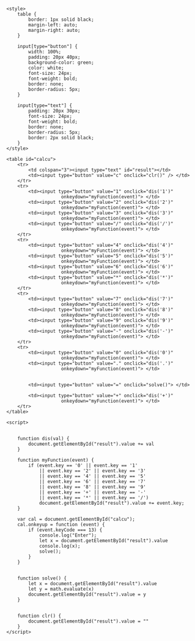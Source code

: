 <!DOCTYPE html> 
<html> 

<head> 
	<title>JavaScript Calculator</title> 
	<script src= 
"https://cdnjs.cloudflare.com/ajax/libs/mathjs/10.6.4/math.js"
		integrity= 
"sha512-BbVEDjbqdN3Eow8+empLMrJlxXRj5nEitiCAK5A1pUr66+jLVejo3PmjIaucRnjlB0P9R3rBUs3g5jXc8ti+fQ=="
		crossorigin="anonymous"
		referrerpolicy="no-referrer"></script> 
	<script src= 
"https://cdnjs.cloudflare.com/ajax/libs/mathjs/10.6.4/math.min.js"
		integrity= 
"sha512-iphNRh6dPbeuPGIrQbCdbBF/qcqadKWLa35YPVfMZMHBSI6PLJh1om2xCTWhpVpmUyb4IvVS9iYnnYMkleVXLA=="
		crossorigin="anonymous"
		referrerpolicy="no-referrer"></script> 
	

	<style> 
		table { 
			border: 1px solid black; 
			margin-left: auto; 
			margin-right: auto; 
		} 

		input[type="button"] { 
			width: 100%; 
			padding: 20px 40px; 
			background-color: green; 
			color: white; 
			font-size: 24px; 
			font-weight: bold; 
			border: none; 
			border-radius: 5px; 
		} 

		input[type="text"] { 
			padding: 20px 30px; 
			font-size: 24px; 
			font-weight: bold; 
			border: none; 
			border-radius: 5px; 
			border: 2px solid black; 
		} 
	</style> 
</head> 
	
<body> 
	
	
	<table id="calcu"> 
		<tr> 
			<td colspan="3"><input type="text" id="result"></td> 
			<td><input type="button" value="c" onclick="clr()" /> </td> 
		</tr> 
		<tr> 
			<td><input type="button" value="1" onclick="dis('1')"
						onkeydown="myFunction(event)"> </td> 
			<td><input type="button" value="2" onclick="dis('2')"
						onkeydown="myFunction(event)"> </td> 
			<td><input type="button" value="3" onclick="dis('3')"
						onkeydown="myFunction(event)"> </td> 
			<td><input type="button" value="/" onclick="dis('/')"
						onkeydown="myFunction(event)"> </td> 
		</tr> 
		<tr> 
			<td><input type="button" value="4" onclick="dis('4')"
						onkeydown="myFunction(event)"> </td> 
			<td><input type="button" value="5" onclick="dis('5')"
						onkeydown="myFunction(event)"> </td> 
			<td><input type="button" value="6" onclick="dis('6')"
						onkeydown="myFunction(event)"> </td> 
			<td><input type="button" value="*" onclick="dis('*')"
						onkeydown="myFunction(event)"> </td> 
		</tr> 
		<tr> 
			<td><input type="button" value="7" onclick="dis('7')"
						onkeydown="myFunction(event)"> </td> 
			<td><input type="button" value="8" onclick="dis('8')"
						onkeydown="myFunction(event)"> </td> 
			<td><input type="button" value="9" onclick="dis('9')"
						onkeydown="myFunction(event)"> </td> 
			<td><input type="button" value="-" onclick="dis('-')"
						onkeydown="myFunction(event)"> </td> 
		</tr> 
		<tr> 
			<td><input type="button" value="0" onclick="dis('0')"
						onkeydown="myFunction(event)"> </td> 
			<td><input type="button" value="." onclick="dis('.')"
						onkeydown="myFunction(event)"> </td> 
			
			
			<td><input type="button" value="=" onclick="solve()"> </td> 

			<td><input type="button" value="+" onclick="dis('+')"
						onkeydown="myFunction(event)"> </td> 
		</tr> 
	</table> 

	<script> 
		
		
		function dis(val) { 
			document.getElementById("result").value += val 
		} 

		function myFunction(event) { 
			if (event.key == '0' || event.key == '1' 
				|| event.key == '2' || event.key == '3' 
				|| event.key == '4' || event.key == '5' 
				|| event.key == '6' || event.key == '7' 
				|| event.key == '8' || event.key == '9' 
				|| event.key == '+' || event.key == '-' 
				|| event.key == '*' || event.key == '/') 
				document.getElementById("result").value += event.key; 
		} 

		var cal = document.getElementById("calcu"); 
		cal.onkeyup = function (event) { 
			if (event.keyCode === 13) { 
				console.log("Enter"); 
				let x = document.getElementById("result").value 
				console.log(x); 
				solve(); 
			} 
		} 

		
		function solve() { 
			let x = document.getElementById("result").value 
			let y = math.evaluate(x) 
			document.getElementById("result").value = y 
		} 

		
		function clr() { 
			document.getElementById("result").value = "" 
		} 
	</script> 
</body> 

</html> 

